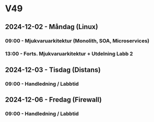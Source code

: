# V49
## 2024-12-02 - Måndag (Linux)
### 09:00 - Mjukvaruarkitektur (Monolith, SOA, Microservices)
### 13:00 - Forts. Mjukvaruarkitektur + Utdelning Labb 2

## 2024-12-03 - Tisdag (Distans)
### 09:00 - Handledning / Labbtid

## 2024-12-06 - Fredag (Firewall)
### 09:00 - Handledning / Labbtid